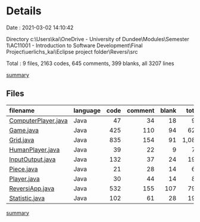 # Details

Date : 2021-03-02 14:10:42

Directory c:\Users\kai\OneDrive - University of Dundee\Modules\Semester 1\AC11001 - Introduction to Software Development\Final Project\uerlichs_kai\Eclipse project folder\Reversi\src

Total : 9 files,  2163 codes, 645 comments, 399 blanks, all 3207 lines

[summary](results.md)

## Files
| filename | language | code | comment | blank | total |
| :--- | :--- | ---: | ---: | ---: | ---: |
| [ComputerPlayer.java](/ComputerPlayer.java) | Java | 47 | 34 | 18 | 99 |
| [Game.java](/Game.java) | Java | 425 | 110 | 94 | 629 |
| [Grid.java](/Grid.java) | Java | 835 | 154 | 91 | 1,080 |
| [HumanPlayer.java](/HumanPlayer.java) | Java | 39 | 22 | 9 | 70 |
| [InputOutput.java](/InputOutput.java) | Java | 132 | 37 | 24 | 193 |
| [Piece.java](/Piece.java) | Java | 21 | 28 | 14 | 63 |
| [Player.java](/Player.java) | Java | 30 | 44 | 14 | 88 |
| [ReversiApp.java](/ReversiApp.java) | Java | 532 | 155 | 107 | 794 |
| [Statistic.java](/Statistic.java) | Java | 102 | 61 | 28 | 191 |

[summary](results.md)